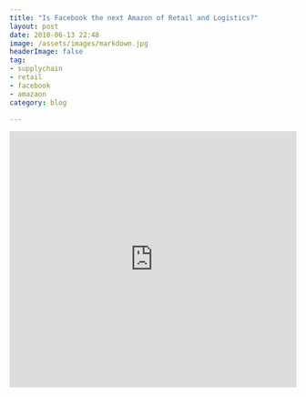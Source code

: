 ```yaml
---
title: "Is Facebook the next Amazon of Retail and Logistics?"
layout: post
date: 2018-06-13 22:48
image: /assets/images/markdown.jpg
headerImage: false
tag:
- supplychain
- retail
- facebook
- amazaon
category: blog

---
```


<iframe width="100%" height="450" scrolling="no" frameborder="no" allow="autoplay" src="https://w.soundcloud.com/player/?url=https%3A//api.soundcloud.com/tracks/457784679&color=%235ba28e&auto_play=false&hide_related=false&show_comments=true&show_user=true&show_reposts=false&show_teaser=true&visual=true"></iframe>